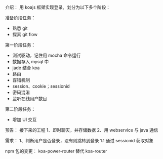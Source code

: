 介绍：
用 koajs 框架实现登录，划分为以下多个阶段：

准备阶段任务：
* 熟悉 git
* 探索 git flow

第一阶段任务：
* 测试驱动，记住用 mocha 命令运行
* 数据存入 mysql 中
* jade 结合 koa
* 路由
* 容错机制
* session、cookie；sessionid
* 密码混淆
* 监听在线用户数目


第二阶段任务：

* 增加 UI 交互


预告：
接下来的工程
1、即时聊天，并存储数据
2、用 webservice 与 java 通信

需求：
1、判断用户是否登录，没有则跳转到登录
1.1 通过 sessionid 获取对象

npm 包的变更：
koa-power-router 替代 koa-router

